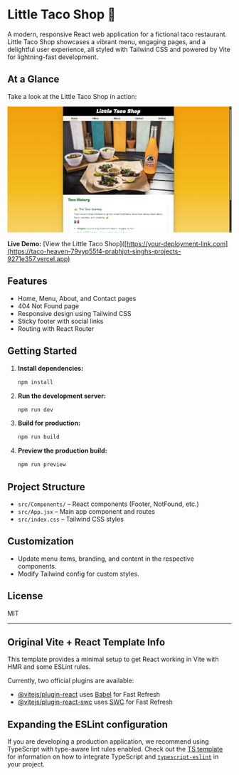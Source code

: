 # Little Taco Shop 🌮

A modern, responsive React web application for a fictional taco restaurant. Little Taco Shop showcases a vibrant menu, engaging pages, and a delightful user experience, all styled with Tailwind CSS and powered by Vite for lightning-fast development.

## At a Glance

Take a look at the Little Taco Shop in action:

![Little Taco Shop Screenshot](./public/screenshot.png)
<!-- Place your screenshot at public/screenshot.png or update the path as needed -->

**Live Demo:** [View the Little Taco Shop]([https://your-deployment-link.com](https://taco-heaven-79vyp55f4-prabhjot-singhs-projects-9271e357.vercel.app)
<!-- Replace with your actual deployed site link -->

## Features

- Home, Menu, About, and Contact pages
- 404 Not Found page
- Responsive design using Tailwind CSS
- Sticky footer with social links
- Routing with React Router

## Getting Started

1. **Install dependencies:**
   ```bash
   npm install
   ```

2. **Run the development server:**
   ```bash
   npm run dev
   ```

3. **Build for production:**
   ```bash
   npm run build
   ```

4. **Preview the production build:**
   ```bash
   npm run preview
   ```

## Project Structure

- `src/Components/` – React components (Footer, NotFound, etc.)
- `src/App.jsx` – Main app component and routes
- `src/index.css` – Tailwind CSS styles

## Customization

- Update menu items, branding, and content in the respective components.
- Modify Tailwind config for custom styles.

## License

MIT

---

## Original Vite + React Template Info

This template provides a minimal setup to get React working in Vite with HMR and some ESLint rules.

Currently, two official plugins are available:

- [@vitejs/plugin-react](https://github.com/vitejs/vite-plugin-react/blob/main/packages/plugin-react) uses [Babel](https://babeljs.io/) for Fast Refresh
- [@vitejs/plugin-react-swc](https://github.com/vitejs/vite-plugin-react/blob/main/packages/plugin-react-swc) uses [SWC](https://swc.rs/) for Fast Refresh

## Expanding the ESLint configuration

If you are developing a production application, we recommend using TypeScript with type-aware lint rules enabled. Check out the [TS template](https://github.com/vitejs/vite/tree/main/packages/create-vite/template-react-ts) for information on how to integrate TypeScript and [`typescript-eslint`](https://typescript-eslint.io) in your project.
